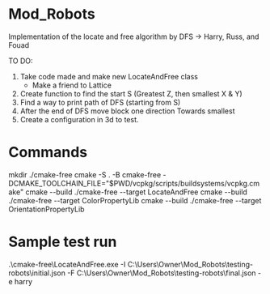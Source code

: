 # Mod_Robots
Implementation of the locate and free algorithm by DFS -> Harry, Russ, and Fouad

TO DO:
1. Take code made and make new LocateAndFree class
    - Make a friend to Lattice
2. Create function to find the start S (Greatest Z, then smallest X & Y)
3. Find a way to print path of DFS (starting from S)
4. After the end of DFS move block one direction Towards smallest
5. Create a configuration in 3d to test.
   
# Commands

mkdir ./cmake-free
cmake -S . -B cmake-free -DCMAKE_TOOLCHAIN_FILE="$PWD/vcpkg/scripts/buildsystems/vcpkg.cmake"
cmake --build ./cmake-free --target LocateAndFree
cmake --build ./cmake-free --target ColorPropertyLib
cmake --build ./cmake-free --target OrientationPropertyLib

# Sample test run
.\cmake-free\LocateAndFree.exe -I C:\Users\Owner\Mod_Robots\testing-robots\initial.json -F C:\Users\Owner\Mod_Robots\testing-robots\final.json -e harry
